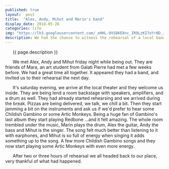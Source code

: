 ```yaml
---
published: true
layout:  post
title:  "Alex, Andy, Mihut and Marin's band"
display_date: 2018-05-26
categories: life
img: "https://lh3.googleusercontent.com/_eHHL-9VS8KE8nc_IR9LzKI7oYrND_J33xeBBal4Cwd54Rmh7YAIazY6LJWV8bD6QapqG9rAZy-4V9XZpBYF7edK_8AjPRip6sDkGy2ij3C9cujL7pePrutb2QQp20o7N2Hog7yiq9Ju6VMHxBUZ4coPnytoHvnTBqxPzPeQ-nzhcTMTdqAmIzhPrGt7XyrkayLAhtlxHPu1M2EUUBu2BTwARlDxS_EUni59hiCFL-zkTF2jc3pq12tpqH2YyyWitJB-g829FJeQLzqSiX54A6yXFsSpEhHcsxaVeu0BLP5g4_iZmfRyxFbVm958CkdGMZfYunMadqHxkZ5nb3K1QDId5CA_cr2FrMZYszulenVFSDRRxrVEVa6xgHF6hlWOGSAdanj0YwShdxRAqR-Bo-HOSb9eLtIr56hQ2NK8rIhS6k9YipwJp1dAvp5ZptnTbhU7FWIk5iMEUFPHFnE5QLkEbwsHJa9k0yVMfjSgRJhG2yoYaKhelzFH4RVmAKev2AQGd3Lnb1WexZGhD999TmqMJt-4om42Z2dU3EVN3KUUp7NtZDUnOp8Pv-jFHNFX4UXbSbnOx64S5QwkUr61g6c9fYSbhDRcOdQ329U=w1239-h929-no"
description: We had the chance to witness the rehearsal of a local band, performing songs from Childish Gambino, Artic Monkeys as well as Red Hot Chilli Pepper
---
```


&nbsp;&nbsp;&nbsp;&nbsp;&nbsp;&nbsp;{{ page.description }}

&nbsp;&nbsp;&nbsp;&nbsp;&nbsp;&nbsp;We met Alex, Andy and Mihut friday night while being out. They are friends of Mara, an art student from Galati Pierre had met a few weeks before. We had a great time all together. It appeared they had a band, and invited us to their rehearsal the next day.

&nbsp;&nbsp;&nbsp;&nbsp;&nbsp;&nbsp;It's saturday evening, we arrive at the local theater and they welcome us inside. They are being lend a room backstage with speakers, amplifiers, and a drum as well. They had already started rehearsing and we arrived during the break. Pizzas are being delivered, we talk, we chill a bit. Then they start jamming a bit on the instruments and ask us if we'd prefer to hear some Childish Gambino or some Artic Monkeys. Being a huge fan of Gambino's last album they start playing Redbone ...and it felt amazing. The whole room trembled under the music, Marin plays the drum, Alex the guitar, Andy the bass and Mihut is the singer. The song felt much better than listening to it with earphones, and Mihut is so full of energy when singing it adds something up to the song. A few more Childish Gambino songs and they now start playing some Artic Monkeys with even more energy.

&nbsp;&nbsp;&nbsp;&nbsp;&nbsp;&nbsp;After two or three hours of rehearsal we all headed back to our place, very thankful of what had happened.
